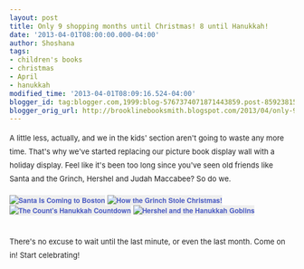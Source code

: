 ```yaml
---
layout: post
title: Only 9 shopping months until Christmas! 8 until Hanukkah!
date: '2013-04-01T08:00:00.000-04:00'
author: Shoshana
tags:
- children's books
- christmas
- April
- hanukkah
modified_time: '2013-04-01T08:09:16.524-04:00'
blogger_id: tag:blogger.com,1999:blog-5767374071871443859.post-8592381510218794945
blogger_orig_url: http://brooklinebooksmith.blogspot.com/2013/04/only-9-shopping-months-until-christmas.html
---
```


<span style="font-family: inherit; font-size: small;"><span style="color: #222222; line-height: 24px;">A little less, actually, and we in the kids' section aren't going to waste any more time. That's why we've started replacing our picture book display wall with a holiday display. Feel like it's been too long since you've seen old friends like Santa and the Grinch, Hershel and Judah Maccabee? So do we.</span></span><br /><span style="font-family: inherit;"><br /></span><a href="http://www.brooklinebooksmith-shop.com/book/v/9781402275067" style="background-color: #eeeeee; color: #4b5cc3; font-family: 'Helvetica neue', Helvetica, Arial, Verdana, sans-serif; font-size: 12px; font-weight: bold; line-height: 18px; text-align: center; text-decoration: none;"><img src="http://images.booksense.com/images/books/067/275/FC9781402275067.JPG" style="border: 0px;" title="Santa Is Coming to Boston" /></a>&nbsp;<a href="http://www.brooklinebooksmith-shop.com/book/v/9780394800790" style="background-color: #eeeeee; color: #4b5cc3; font-family: 'Helvetica neue', Helvetica, Arial, Verdana, sans-serif; font-size: 12px; font-weight: bold; line-height: 18px; text-align: center; text-decoration: none;"><img src="http://images.booksense.com/images/books/790/800/FC9780394800790.JPG" style="border: 0px;" title="How the Grinch Stole Christmas!" /></a>&nbsp;<a href="http://www.brooklinebooksmith-shop.com/book/v/9780761375579" style="background-color: #eeeeee; color: #4b5cc3; font-family: 'Helvetica neue', Helvetica, Arial, Verdana, sans-serif; font-size: 12px; font-weight: bold; line-height: 18px; text-align: center; text-decoration: none;"><img src="http://images.booksense.com/images/books/579/375/FC9780761375579.JPG" style="border: 0px;" title="The Count's Hanukkah Countdown" /></a>&nbsp;<a href="http://www.brooklinebooksmith-shop.com/book/v/9780823411313" style="background-color: #eeeeee; color: #4b5cc3; font-family: 'Helvetica neue', Helvetica, Arial, Verdana, sans-serif; font-size: 12px; font-weight: bold; line-height: 18px; text-align: center; text-decoration: none;"><img src="http://images.booksense.com/images/books/313/411/FC9780823411313.JPG" style="border: 0px;" title="Hershel and the Hanukkah Goblins" /></a><br /><br /><span style="font-family: inherit;"><br /></span><span style="font-family: inherit; font-size: small;"><span style="color: #222222; line-height: 24px;">There's no excuse to wait until the last minute, or even the last month. Come on in! Start celebrating!</span></span>